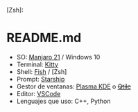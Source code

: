 [Manjaro]: https://manjaro.org
[KDE Plasma ES]: https://kde.org/es/plasma-desktop/
[VSCode]: https://code.visualstudio.com/
[Qtile]: http://www.qtile.org/
[Kitty]: https://sw.kovidgoyal.net/kitty/
[Starship]: https://starship.rs/es-es/
[Fish]: https://fishshell.com/
[Zsh]: 

# README.md

 - SO: [Manjaro 21][Manjaro] / Windows 10
 - Terminal: [Kitty]
 - Shell: [Fish] / [Zsh]
 - Prompt: [Starship]
 - Gestor de ventanas: [Plasma KDE][KDE Plasma ES] o ~~[Qtile]~~
 - Editor: [VSCode]
 - Lenguajes que uso: C++, Python
